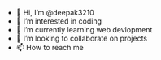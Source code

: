 - 👋 Hi, I’m @deepak3210
- 👀 I’m interested in coding
- 🌱 I’m currently learning web devlopment
- 💞️ I’m looking to collaborate on projects
- 📫 How to reach me 

<!---
deepak3210/deepak3210 is a ✨ special ✨ repository because its `README.md` (this file) appears on your GitHub profile.
You can click the Preview link to take a look at your changes.
--->
